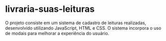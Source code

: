 # livraria-suas-leituras
O projeto consiste em um sistema de cadastro de leituras realizadas, desenvolvido utilizando JavaScript, HTML e CSS. O sistema incorpora o uso de modais para melhorar a experiência do usuário.
